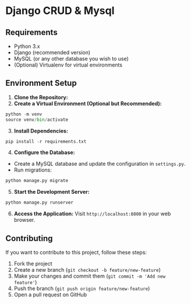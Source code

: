 # Django CRUD & Mysql
## Requirements

- Python 3.x
- Django (recommended version)
- MySQL (or any other database you wish to use)
- (Optional) Virtualenv for virtual environments

## Environment Setup

1. **Clone the Repository:**
2. **Create a Virtual Environment (Optional but Recommended):**
```python
python -m venv
source venv/bin/activate
```
3. **Install Dependencies:**
```python
pip install -r requirements.txt
```
4. **Configure the Database:**
- Create a MySQL database and update the configuration in `settings.py`.
- Run migrations:
```python
python manage.py migrate
```

5. **Start the Development Server:**
```python
python manage.py runserver
```
6. **Access the Application:**
Visit `http://localhost:8000` in your web browser.

## Contributing

If you want to contribute to this project, follow these steps:

1. Fork the project
2. Create a new branch (`git checkout -b feature/new-feature`)
3. Make your changes and commit them (`git commit -m 'Add new feature'`)
4. Push the branch (`git push origin feature/new-feature`)
5. Open a pull request on GitHub